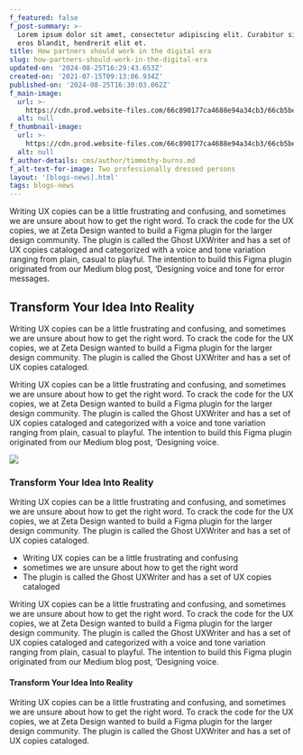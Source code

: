 ```yaml
---
f_featured: false
f_post-summary: >-
  Lorem ipsum dolor sit amet, consectetur adipiscing elit. Curabitur sit amet
  eros blandit, hendrerit elit et.
title: How partners should work in the digital era
slug: how-partners-should-work-in-the-digital-era
updated-on: '2024-08-25T16:29:43.653Z'
created-on: '2021-07-15T09:13:06.934Z'
published-on: '2024-08-25T16:30:03.062Z'
f_main-image:
  url: >-
    https://cdn.prod.website-files.com/66c890177ca4688e94a34cb3/66cb5bed609ab9d862b42141_SIC_Life_.jpg
  alt: null
f_thumbnail-image:
  url: >-
    https://cdn.prod.website-files.com/66c890177ca4688e94a34cb3/66cb5bed609ab9d862b42141_SIC_Life_.jpg
  alt: null
f_author-details: cms/author/timmothy-burns.md
f_alt-text-for-image: Two professionally dressed persons
layout: '[blogs-news].html'
tags: blogs-news
---
```


Writing UX copies can be a little frustrating and confusing, and sometimes we are unsure about how to get the right word. To crack the code for the UX copies, we at Zeta Design wanted to build a Figma plugin for the larger design community. The plugin is called the Ghost UXWriter and has a set of UX copies cataloged and categorized with a voice and tone variation ranging from plain, casual to playful. The intention to build this Figma plugin originated from our Medium blog post, ‘Designing voice and tone for error messages.

Transform Your Idea Into Reality
--------------------------------

Writing UX copies can be a little frustrating and confusing, and sometimes we are unsure about how to get the right word. To crack the code for the UX copies, we at Zeta Design wanted to build a Figma plugin for the larger design community. The plugin is called the Ghost UXWriter and has a set of UX copies cataloged.

Writing UX copies can be a little frustrating and confusing, and sometimes we are unsure about how to get the right word. To crack the code for the UX copies, we at Zeta Design wanted to build a Figma plugin for the larger design community. The plugin is called the Ghost UXWriter and has a set of UX copies cataloged and categorized with a voice and tone variation ranging from plain, casual to playful. The intention to build this Figma plugin originated from our Medium blog post, ‘Designing voice.

![](https://uploads-ssl.webflow.com/66c890177ca4688e94a34cb3/66cb5bf74d9df16f0c9d1b22_66c890177ca4688e94a34cbe_blog-thumbnail-5.jpeg)

### Transform Your Idea Into Reality

Writing UX copies can be a little frustrating and confusing, and sometimes we are unsure about how to get the right word. To crack the code for the UX copies, we at Zeta Design wanted to build a Figma plugin for the larger design community. The plugin is called the Ghost UXWriter and has a set of UX copies cataloged.

*   Writing UX copies can be a little frustrating and confusing
*   sometimes we are unsure about how to get the right word
*   The plugin is called the Ghost UXWriter and has a set of UX copies cataloged

Writing UX copies can be a little frustrating and confusing, and sometimes we are unsure about how to get the right word. To crack the code for the UX copies, we at Zeta Design wanted to build a Figma plugin for the larger design community. The plugin is called the Ghost UXWriter and has a set of UX copies cataloged and categorized with a voice and tone variation ranging from plain, casual to playful. The intention to build this Figma plugin originated from our Medium blog post, ‘Designing voice.

#### Transform Your Idea Into Reality

Writing UX copies can be a little frustrating and confusing, and sometimes we are unsure about how to get the right word. To crack the code for the UX copies, we at Zeta Design wanted to build a Figma plugin for the larger design community. The plugin is called the Ghost UXWriter and has a set of UX copies cataloged.
